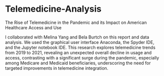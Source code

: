 # Telemedicine-Analysis
The Rise of Telemedicine in the Pandemic and its Impact on American Healthcare Access and Use

I collaborated with Melina Yang and Bela Burtch on this report and data analysis. We used the graphical user interface Anaconda, the Spyder IDE, and the Jupyter notebook IDE. This research explores telemedicine trends from 2019 to 2021, revealing an unexpected overall decline in usage and access, contrasting with a significant surge during the pandemic, especially among Medicare and Medicaid beneficiaries, underscoring the need for targeted improvements in telemedicine integration.
